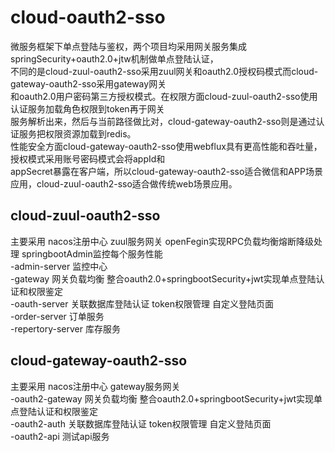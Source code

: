# cloud-oauth2-sso
微服务框架下单点登陆与鉴权，两个项目均采用网关服务集成springSecurity+oauth2.0+jtw机制做单点登陆认证，<br>
不同的是cloud-zuul-oauth2-sso采用zuul网关和oauth2.0授权码模式而cloud-gateway-oauth2-sso采用gateway网关<br>
和oauth2.0用户密码第三方授权模式。在权限方面cloud-zuul-oauth2-sso使用认证服务加载角色权限到token再于网关<br>
服务解析出来，然后与当前路径做比对，cloud-gateway-oauth2-sso则是通过认证服务把权限资源加载到redis。<br>
性能安全方面cloud-gateway-oauth2-sso使用webflux具有更高性能和吞吐量，授权模式采用账号密码模式会将appId和<br>
appSecret暴露在客户端，所以cloud-gateway-oauth2-sso适合微信和APP场景应用，cloud-zuul-oauth2-sso适合做传统web场景应用。<br>

## cloud-zuul-oauth2-sso
主要采用 nacos注册中心 zuul服务网关 openFegin实现RPC负载均衡熔断降级处理 springbootAdmin监控每个服务性能<br>
-admin-server 监控中心<br>
-gateway 网关负载均衡 整合oauth2.0+springbootSecurity+jwt实现单点登陆认证和权限鉴定<br>
-oauth-server 关联数据库登陆认证 token权限管理 自定义登陆页面<br>
-order-server 订单服务<br>
-repertory-server 库存服务<br>

## cloud-gateway-oauth2-sso
主要采用 nacos注册中心 gateway服务网关<br>
-oauth2-gateway 网关负载均衡 整合oauth2.0+springbootSecurity+jwt实现单点登陆认证和权限鉴定<br>
-oauth2-auth 关联数据库登陆认证 token权限管理 自定义登陆页面<br>
-oauth2-api 测试api服务<br>
